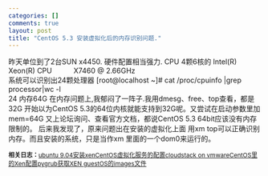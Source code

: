 ```yaml
--- 
categories: []
comments: true
layout: post
title: "CentOS 5.3 安装虚拟化后的内存识别问题."
---
```

昨天单位到了2台SUN x4450.
硬件配置相当强力.
CPU 4颗6核的 Intel(R) Xeon(R) CPU           X7460 @ 2.66GHz<br>
系统可以识别出24颗处理器
[root@localhost ~]# cat /proc/cpuinfo |grep processor|wc -l<br>
24
内存64G 
在内存问题上,我郁闷了一阵子.我用dmesg、free、top查看，都是32G
开始以为CentOS 5.3的64位内核就能支持到32G呢。又尝试在启动参数里加mem=64G
又上论坛询问、查看官方文档，都说CentOS 5.3 64bit应该没有内存限制的。
后来我发现了，原来问题出在安装的虚拟化上面
用xm top可以正确识别内存。而且安装的系统，只是当作xm 里面的一个dom0来运行的。<div id="related_log" style="font-size:12px">
<b>相关日志：</b><a href="http://xinlogs.com/post/5">ubuntu 9.04安装xen</a><a href="http://xinlogs.com/post/2">CentOS虚拟化服务的配置</a><a href="http://xinlogs.com/cloudstack-on-vmware">cloudstack on vmware</a><a href="http://xinlogs.com/post/11">CentOS里的Xen配置pygrub</a><a href="http://xinlogs.com/post/3">获取XEN guestOS的images文件</a>
</div>
